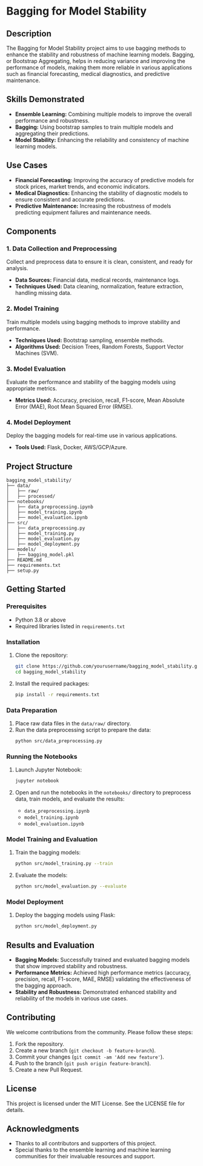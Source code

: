 # Bagging for Model Stability

## Description

The Bagging for Model Stability project aims to use bagging methods to enhance the stability and robustness of machine learning models. Bagging, or Bootstrap Aggregating, helps in reducing variance and improving the performance of models, making them more reliable in various applications such as financial forecasting, medical diagnostics, and predictive maintenance.

## Skills Demonstrated

- **Ensemble Learning:** Combining multiple models to improve the overall performance and robustness.
- **Bagging:** Using bootstrap samples to train multiple models and aggregating their predictions.
- **Model Stability:** Enhancing the reliability and consistency of machine learning models.

## Use Cases

- **Financial Forecasting:** Improving the accuracy of predictive models for stock prices, market trends, and economic indicators.
- **Medical Diagnostics:** Enhancing the stability of diagnostic models to ensure consistent and accurate predictions.
- **Predictive Maintenance:** Increasing the robustness of models predicting equipment failures and maintenance needs.

## Components

### 1. Data Collection and Preprocessing

Collect and preprocess data to ensure it is clean, consistent, and ready for analysis.

- **Data Sources:** Financial data, medical records, maintenance logs.
- **Techniques Used:** Data cleaning, normalization, feature extraction, handling missing data.

### 2. Model Training

Train multiple models using bagging methods to improve stability and performance.

- **Techniques Used:** Bootstrap sampling, ensemble methods.
- **Algorithms Used:** Decision Trees, Random Forests, Support Vector Machines (SVM).

### 3. Model Evaluation

Evaluate the performance and stability of the bagging models using appropriate metrics.

- **Metrics Used:** Accuracy, precision, recall, F1-score, Mean Absolute Error (MAE), Root Mean Squared Error (RMSE).

### 4. Model Deployment

Deploy the bagging models for real-time use in various applications.

- **Tools Used:** Flask, Docker, AWS/GCP/Azure.

## Project Structure

```
bagging_model_stability/
├── data/
│   ├── raw/
│   ├── processed/
├── notebooks/
│   ├── data_preprocessing.ipynb
│   ├── model_training.ipynb
│   ├── model_evaluation.ipynb
├── src/
│   ├── data_preprocessing.py
│   ├── model_training.py
│   ├── model_evaluation.py
│   ├── model_deployment.py
├── models/
│   ├── bagging_model.pkl
├── README.md
├── requirements.txt
├── setup.py
```

## Getting Started

### Prerequisites

- Python 3.8 or above
- Required libraries listed in `requirements.txt`

### Installation

1. Clone the repository:
   ```bash
   git clone https://github.com/yourusername/bagging_model_stability.git
   cd bagging_model_stability
   ```

2. Install the required packages:
   ```bash
   pip install -r requirements.txt
   ```

### Data Preparation

1. Place raw data files in the `data/raw/` directory.
2. Run the data preprocessing script to prepare the data:
   ```bash
   python src/data_preprocessing.py
   ```

### Running the Notebooks

1. Launch Jupyter Notebook:
   ```bash
   jupyter notebook
   ```

2. Open and run the notebooks in the `notebooks/` directory to preprocess data, train models, and evaluate the results:
   - `data_preprocessing.ipynb`
   - `model_training.ipynb`
   - `model_evaluation.ipynb`

### Model Training and Evaluation

1. Train the bagging models:
   ```bash
   python src/model_training.py --train
   ```

2. Evaluate the models:
   ```bash
   python src/model_evaluation.py --evaluate
   ```

### Model Deployment

1. Deploy the bagging models using Flask:
   ```bash
   python src/model_deployment.py
   ```

## Results and Evaluation

- **Bagging Models:** Successfully trained and evaluated bagging models that show improved stability and robustness.
- **Performance Metrics:** Achieved high performance metrics (accuracy, precision, recall, F1-score, MAE, RMSE) validating the effectiveness of the bagging approach.
- **Stability and Robustness:** Demonstrated enhanced stability and reliability of the models in various use cases.

## Contributing

We welcome contributions from the community. Please follow these steps:

1. Fork the repository.
2. Create a new branch (`git checkout -b feature-branch`).
3. Commit your changes (`git commit -am 'Add new feature'`).
4. Push to the branch (`git push origin feature-branch`).
5. Create a new Pull Request.

## License

This project is licensed under the MIT License. See the LICENSE file for details.

## Acknowledgments

- Thanks to all contributors and supporters of this project.
- Special thanks to the ensemble learning and machine learning communities for their invaluable resources and support.
